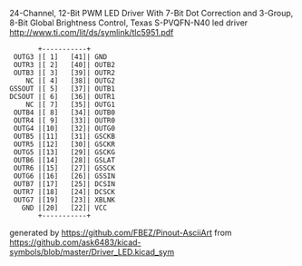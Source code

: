 24-Channel, 12-Bit PWM LED Driver With 7-Bit Dot Correction and 3-Group, 8-Bit Global Brightness Control, Texas S-PVQFN-N40
led driver
http://www.ti.com/lit/ds/symlink/tlc5951.pdf


	       +-----------+
	 OUTG3 |[ 1]   [41]| GND
	 OUTR3 |[ 2]   [40]| OUTB2
	 OUTB3 |[ 3]   [39]| OUTR2
	    NC |[ 4]   [38]| OUTG2
	GSSOUT |[ 5]   [37]| OUTB1
	DCSOUT |[ 6]   [36]| OUTR1
	    NC |[ 7]   [35]| OUTG1
	 OUTB4 |[ 8]   [34]| OUTB0
	 OUTR4 |[ 9]   [33]| OUTR0
	 OUTG4 |[10]   [32]| OUTG0
	 OUTB5 |[11]   [31]| GSCKB
	 OUTR5 |[12]   [30]| GSCKR
	 OUTG5 |[13]   [29]| GSCKG
	 OUTB6 |[14]   [28]| GSLAT
	 OUTR6 |[15]   [27]| GSSCK
	 OUTG6 |[16]   [26]| GSSIN
	 OUTB7 |[17]   [25]| DCSIN
	 OUTR7 |[18]   [24]| DCSCK
	 OUTG7 |[19]   [23]| XBLNK
	   GND |[20]   [22]| VCC
	       +-----------+


generated by https://github.com/FBEZ/Pinout-AsciiArt from https://github.com/ask6483/kicad-symbols/blob/master/Driver_LED.kicad_sym